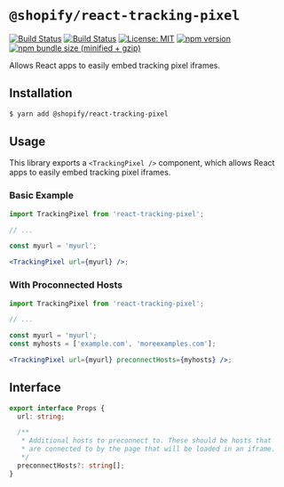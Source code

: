 # `@shopify/react-tracking-pixel`

[![Build Status](https://github.com/Shopify/quilt/workflows/Node-CI/badge.svg?branch=master)](https://github.com/Shopify/quilt/actions?query=workflow%3ANode-CI)
[![Build Status](https://github.com/Shopify/quilt/workflows/Ruby-CI/badge.svg?branch=master)](https://github.com/Shopify/quilt/actions?query=workflow%3ARuby-CI)
[![License: MIT](https://img.shields.io/badge/License-MIT-green.svg)](LICENSE.md) [![npm version](https://badge.fury.io/js/%40shopify%2Freact-tracking-pixel.svg)](https://badge.fury.io/js/%40shopify%2Freact-tracking-pixel.svg) [![npm bundle size (minified + gzip)](https://img.shields.io/bundlephobia/minzip/@shopify/react-tracking-pixel.svg)](https://img.shields.io/bundlephobia/minzip/@shopify/react-tracking-pixel.svg)

Allows React apps to easily embed tracking pixel iframes.

## Installation

```bash
$ yarn add @shopify/react-tracking-pixel
```

## Usage

This library exports a `<TrackingPixel />` component, which allows React apps to easily embed tracking pixel iframes.

### Basic Example

```jsx
import TrackingPixel from 'react-tracking-pixel';

// ...

const myurl = 'myurl';

<TrackingPixel url={myurl} />;
```

### With Proconnected Hosts

```jsx
import TrackingPixel from 'react-tracking-pixel';

// ...

const myurl = 'myurl';
const myhosts = ['example.com', 'moreexamples.com'];

<TrackingPixel url={myurl} preconnectHosts={myhosts} />;
```

## Interface

```typescript
export interface Props {
  url: string;

  /**
   * Additional hosts to preconnect to. These should be hosts that
   * are connected to by the page that will be loaded in an iframe.
   */
  preconnectHosts?: string[];
}
```
